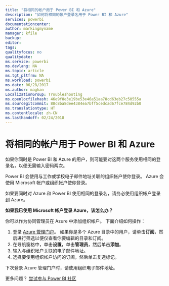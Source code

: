 ```yaml
---
title: "将相同的帐户用于 Power BI 和 Azure"
description: "如何将相同的帐户登录名用于 Power BI 和 Azure"
services: powerbi
documentationcenter: 
author: markingmyname
manager: kfile
backup: 
editor: 
tags: 
qualityfocus: no
qualitydate: 
ms.service: powerbi
ms.devlang: NA
ms.topic: article
ms.tgt_pltfrm: NA
ms.workload: powerbi
ms.date: 06/28/2017
ms.author: maghan
LocalizationGroup: Troubleshooting
ms.openlocfilehash: 46e9f8e3e19be53e46a51aa78cd63eb27c50555a
ms.sourcegitcommit: 88c8ba8dee4384ea7bff5cedcad67fce784d92b0
ms.translationtype: HT
ms.contentlocale: zh-CN
ms.lasthandoff: 02/24/2018
---
```

# <a name="using-the-same-account-for-power-bi-and-azure"></a>将相同的帐户用于 Power BI 和 Azure
如果你同时是 Power BI 和 Azure 的用户，则可能要对这两个服务使用相同的登录名，以便无需输入密码两次。

Power BI 会使用与工作或学校电子邮件地址关联的组织帐户使你登录。  Azure 会使用 Microsoft 帐户或组织帐户使你登录。

如果要同时对 Azure 和 Power BI 使用相同的登录名，请务必使用组织帐户登录到 Azure。

**如果我已使用 Microsoft 帐户登录 Azure，该怎么办？**

你可以作为协同管理员在 Azure 中添加组织帐户。  下面介绍如何操作：

1. 登录 [Azure 管理门户](http://manage.windowsazure.com/)。 如果你是多个 Azure 目录中的用户，请单击**订阅**，然后进行筛选以便仅查看你要编辑的目录和订阅。
2. 在导航窗格中，单击**设置**，单击**管理员**，然后单击**添加**。
3. 输入与组织帐户关联的电子邮件地址。
4. 选择要使用组织帐户访问的订阅，然后单击复选标记。

下次登录 Azure 管理门户时，请使用组织电子邮件地址。

更多问题？ [尝试参与 Power BI 社区](http://community.powerbi.com/)

